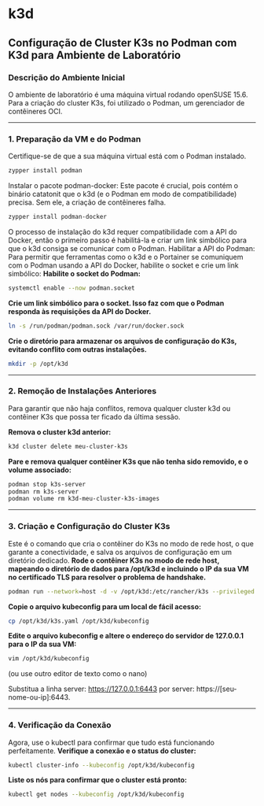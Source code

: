 # k3d

## Configuração de Cluster K3s no Podman com K3d para Ambiente de Laboratório

### Descrição do Ambiente Inicial
O ambiente de laboratório é uma máquina virtual rodando openSUSE 15.6. Para a criação do cluster K3s, foi utilizado o Podman, um gerenciador de contêineres OCI.

---

### 1. Preparação da VM e do Podman
Certifique-se de que a sua máquina virtual está com o Podman instalado. 
``` Bash
zypper install podman
```

Instalar o pacote podman-docker: Este pacote é crucial, pois contém o binário catatonit que o k3d (e o Podman em modo de compatibilidade) precisa. Sem ele, a criação de contêineres falha.
``` Bash
zypper install podman-docker
```


O processo de instalação do k3d requer compatibilidade com a API do Docker, então o primeiro passo é habilitá-la e criar um link simbólico para que o k3d consiga se comunicar com o Podman. Habilitar a API do Podman: Para permitir que ferramentas como o k3d e o Portainer se comuniquem com o Podman usando a API do Docker, habilite o socket e crie um link simbólico:
**Habilite o socket do Podman:**
``` Bash
systemctl enable --now podman.socket
```

**Crie um link simbólico para o socket. Isso faz com que o Podman responda às requisições da API do Docker.**
``` Bash
ln -s /run/podman/podman.sock /var/run/docker.sock
```

**Crie o diretório para armazenar os arquivos de configuração do K3s, evitando conflito com outras instalações.**
``` Bash
mkdir -p /opt/k3d
```
---

### 2. Remoção de Instalações Anteriores
Para garantir que não haja conflitos, remova qualquer cluster k3d ou contêiner K3s que possa ter ficado da última sessão.

**Remova o cluster k3d anterior:**
``` Bash
k3d cluster delete meu-cluster-k3s
```

**Pare e remova qualquer contêiner K3s que não tenha sido removido, e o volume associado:**
``` Bash
podman stop k3s-server
podman rm k3s-server
podman volume rm k3d-meu-cluster-k3s-images
```
---

### 3. Criação e Configuração do Cluster K3s
Este é o comando que cria o contêiner do K3s no modo de rede host, o que garante a conectividade, e salva os arquivos de configuração em um diretório dedicado.
**Rode o contêiner K3s no modo de rede host, mapeando o diretório de dados para /opt/k3d e incluindo o IP da sua VM no certificado TLS para resolver o problema de handshake.**
``` Bash
podman run --network=host -d -v /opt/k3d:/etc/rancher/k3s --privileged --name=k3s-server rancher/k3s:v1.28.1-k3s1 server --tls-san=192.168.56.104
```

**Copie o arquivo kubeconfig para um local de fácil acesso:**
``` Bash
cp /opt/k3d/k3s.yaml /opt/k3d/kubeconfig
````

**Edite o arquivo kubeconfig e altere o endereço do servidor de 127.0.0.1 para o IP da sua VM:**
``` Bash
vim /opt/k3d/kubeconfig
```
(ou use outro editor de texto como o nano)

Substitua a linha server: https://127.0.0.1:6443 por server: https://[seu-nome-ou-ip]:6443.

---

### 4. Verificação da Conexão

Agora, use o kubectl para confirmar que tudo está funcionando perfeitamente.
**Verifique a conexão e o status do cluster:**
``` Bash
kubectl cluster-info --kubeconfig /opt/k3d/kubeconfig
```

**Liste os nós para confirmar que o cluster está pronto:**
``` Bash
kubectl get nodes --kubeconfig /opt/k3d/kubeconfig
```
